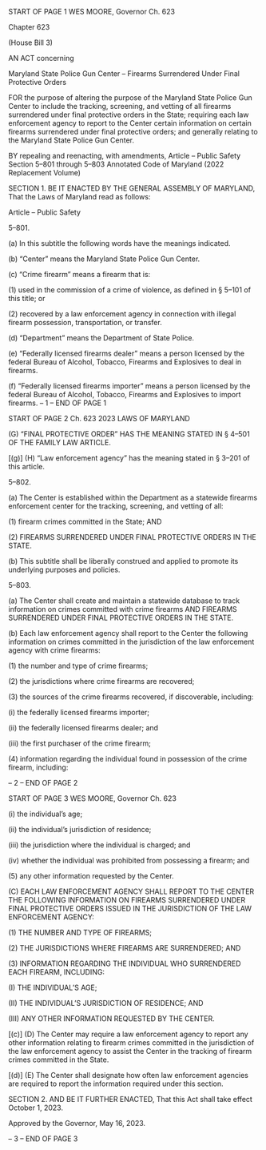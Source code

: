START OF PAGE 1
WES MOORE, Governor Ch. 623

Chapter 623

(House Bill 3)

AN ACT concerning

Maryland State Police Gun Center – Firearms Surrendered Under Final
Protective Orders

FOR the purpose of altering the purpose of the Maryland State Police Gun Center to include
the tracking, screening, and vetting of all firearms surrendered under final
protective orders in the State; requiring each law enforcement agency to report to
the Center certain information on certain firearms surrendered under final
protective orders; and generally relating to the Maryland State Police Gun Center.

BY repealing and reenacting, with amendments,
Article – Public Safety
Section 5–801 through 5–803
Annotated Code of Maryland
(2022 Replacement Volume)

SECTION 1. BE IT ENACTED BY THE GENERAL ASSEMBLY OF MARYLAND,
That the Laws of Maryland read as follows:

Article – Public Safety

5–801.

(a) In this subtitle the following words have the meanings indicated.

(b) “Center” means the Maryland State Police Gun Center.

(c) “Crime firearm” means a firearm that is:

(1) used in the commission of a crime of violence, as defined in § 5–101 of
this title; or

(2) recovered by a law enforcement agency in connection with illegal
firearm possession, transportation, or transfer.

(d) “Department” means the Department of State Police.

(e) “Federally licensed firearms dealer” means a person licensed by the federal
Bureau of Alcohol, Tobacco, Firearms and Explosives to deal in firearms.

(f) “Federally licensed firearms importer” means a person licensed by the federal
Bureau of Alcohol, Tobacco, Firearms and Explosives to import firearms.
– 1 –
END OF PAGE 1

START OF PAGE 2
Ch. 623 2023 LAWS OF MARYLAND

(G) “FINAL PROTECTIVE ORDER” HAS THE MEANING STATED IN § 4–501 OF
THE FAMILY LAW ARTICLE.

[(g)] (H) “Law enforcement agency” has the meaning stated in § 3–201 of this
article.

5–802.

(a) The Center is established within the Department as a statewide firearms
enforcement center for the tracking, screening, and vetting of all:

(1) firearm crimes committed in the State; AND

(2) FIREARMS SURRENDERED UNDER FINAL PROTECTIVE ORDERS IN
THE STATE.

(b) This subtitle shall be liberally construed and applied to promote its underlying
purposes and policies.

5–803.

(a) The Center shall create and maintain a statewide database to track
information on crimes committed with crime firearms AND FIREARMS SURRENDERED
UNDER FINAL PROTECTIVE ORDERS IN THE STATE.

(b) Each law enforcement agency shall report to the Center the following
information on crimes committed in the jurisdiction of the law enforcement agency with
crime firearms:

(1) the number and type of crime firearms;

(2) the jurisdictions where crime firearms are recovered;

(3) the sources of the crime firearms recovered, if discoverable, including:

(i) the federally licensed firearms importer;

(ii) the federally licensed firearms dealer; and

(iii) the first purchaser of the crime firearm;

(4) information regarding the individual found in possession of the crime
firearm, including:

– 2 –
END OF PAGE 2

START OF PAGE 3
WES MOORE, Governor Ch. 623

(i) the individual’s age;

(ii) the individual’s jurisdiction of residence;

(iii) the jurisdiction where the individual is charged; and

(iv) whether the individual was prohibited from possessing a firearm;
and

(5) any other information requested by the Center.

(C) EACH LAW ENFORCEMENT AGENCY SHALL REPORT TO THE CENTER THE
FOLLOWING INFORMATION ON FIREARMS SURRENDERED UNDER FINAL
PROTECTIVE ORDERS ISSUED IN THE JURISDICTION OF THE LAW ENFORCEMENT
AGENCY:

(1) THE NUMBER AND TYPE OF FIREARMS;

(2) THE JURISDICTIONS WHERE FIREARMS ARE SURRENDERED; AND

(3) INFORMATION REGARDING THE INDIVIDUAL WHO SURRENDERED
EACH FIREARM, INCLUDING:

(I) THE INDIVIDUAL’S AGE;

(II) THE INDIVIDUAL’S JURISDICTION OF RESIDENCE; AND

(III) ANY OTHER INFORMATION REQUESTED BY THE CENTER.

[(c)] (D) The Center may require a law enforcement agency to report any other
information relating to firearm crimes committed in the jurisdiction of the law enforcement
agency to assist the Center in the tracking of firearm crimes committed in the State.

[(d)] (E) The Center shall designate how often law enforcement agencies are
required to report the information required under this section.

SECTION 2. AND BE IT FURTHER ENACTED, That this Act shall take effect
October 1, 2023.

Approved by the Governor, May 16, 2023.

– 3 –
END OF PAGE 3